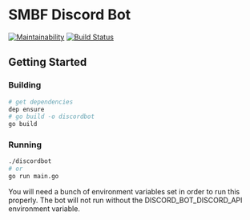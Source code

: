 # SMBF Discord Bot

[![Maintainability](https://api.codeclimate.com/v1/badges/338e52b1d57e4df881aa/maintainability)](https://codeclimate.com/github/heshoots/discordbot/maintainability) [![Build Status](https://travis-ci.org/heshoots/discordbot.svg?branch=master)](https://travis-ci.org/heshoots/discordbot)

## Getting Started

### Building
```bash
# get dependencies
dep ensure
# go build -o discordbot
go build
```

### Running
```bash
./discordbot
# or
go run main.go
```

You will need a bunch of environment variables set in order to run this properly. The bot will not run without the DISCORD_BOT_DISCORD_API environment variable.
